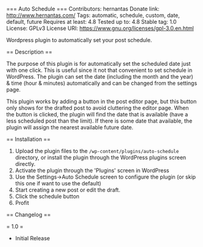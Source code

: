 === Auto Schedule ===
Contributors: hernantas
Donate link: http://www.hernantas.com/
Tags: automatic, schedule, custom, date, default, future
Requires at least: 4.8
Tested up to: 4.8
Stable tag: 1.0
License: GPLv3
License URI: https://www.gnu.org/licenses/gpl-3.0.en.html

Wordpress plugin to automatically set your post schedule.

== Description ==

The purpose of this plugin is for automatically set the scheduled date just with one click. This is useful since it not that convenient to set schedule in WordPress. The plugin can set the date (including the month and the year) & time (hour & minutes) automatically and can be changed from the settings page.

This plugin works by adding a button in the post editor page, but this button only shows for the drafted post to avoid cluttering the editor page. When the button is clicked, the plugin will find the date that is available (have a less scheduled post than the limit). If there is some date that available, the plugin will assign the nearest available future date.

== Installation ==

1. Upload the plugin files to the `/wp-content/plugins/auto-schedule` directory, or install the plugin through the WordPress plugins screen directly.
2. Activate the plugin through the 'Plugins' screen in WordPress
3. Use the Settings->Auto Schedule screen to configure the plugin (or skip this one if want to use the default)
4. Start creating a new post or edit the draft.
5. Click the schedule button
6. Profit

== Changelog ==

= 1.0 =
* Initial Release